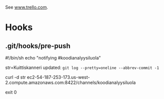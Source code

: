 See www.trello.com.

# Hooks
## .git/hooks/pre-push

#!/bin/sh
echo "notifying #koodianalyysiluola"

str=Kuittiskanneri updated: `git log --pretty=oneline --abbrev-commit -1`

curl -d str ec2-54-187-253-173.us-west-2.compute.amazonaws.com:8422/channels/koodianalyysiluola

exit 0

